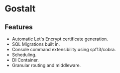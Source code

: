 # Gostalt

## Features

- Automatic Let's Encrypt certificate generation.
- SQL Migrations built in.
- Console command extensibility using spf13/cobra.
- Scheduling.
- DI Container.
- Granular routing and middleware.